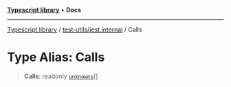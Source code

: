 [**Typescript library**](../../../index.md) • **Docs**

***

[Typescript library](../../../modules.md) / [test-utils/jest.internal](../index.md) / Calls

# Type Alias: Calls

> **Calls**: readonly [`unknowns`](../../../types/core/type-aliases/unknowns.md)[]
